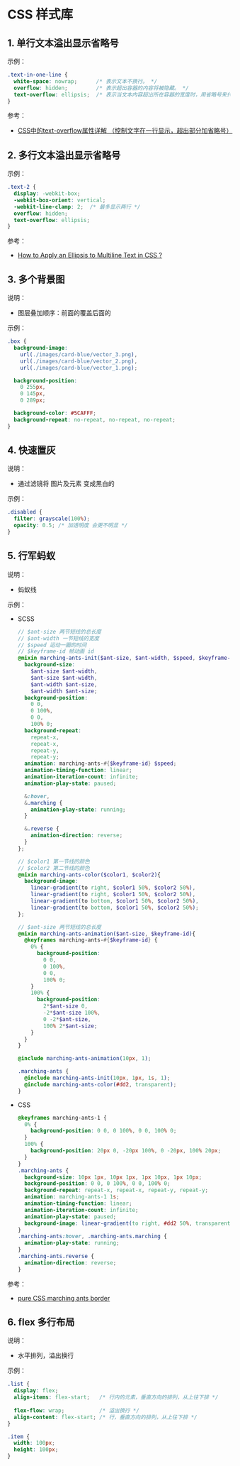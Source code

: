 <!--#region
@author 吴钦飞
@email wuqinfei@qq.com
@create date 2023-10-13 20:14:53
@modify date 2024-01-18 19:23:32
@desc [description]
#endregion-->


# CSS 样式库

## 1. 单行文本溢出显示省略号

示例：

```css
.text-in-one-line {
  white-space: nowrap;      /* 表示文本不换行。 */
  overflow: hidden;         /* 表示超出容器的内容将被隐藏。 */
  text-overflow: ellipsis;  /* 表示当文本内容超出所在容器的宽度时，用省略号来代替超出的部分。 */
}
```

参考：

* [CSS中的text-overflow属性详解 （控制文字在一行显示，超出部分加省略号）](https://blog.csdn.net/weixin_43286995/article/details/129184926)

## 2. 多行文本溢出显示省略号

示例：

```css
.text-2 { 
  display: -webkit-box; 
  -webkit-box-orient: vertical; 
  -webkit-line-clamp: 2;  /* 最多显示两行 */
  overflow: hidden; 
  text-overflow: ellipsis; 
} 
```

参考：

* [How to Apply an Ellipsis to Multiline Text in CSS ?](https://www.geeksforgeeks.org/how-to-apply-an-ellipsis-to-multiline-text-in-css/)

## 3. 多个背景图

说明：

* 图层叠加顺序：前面的覆盖后面的

示例：

```css
.box {
  background-image:
    url(./images/card-blue/vector_3.png),
    url(./images/card-blue/vector_2.png),
    url(./images/card-blue/vector_1.png);

  background-position:
    0 255px,
    0 145px,
    0 289px;

  background-color: #5CAFFF;
  background-repeat: no-repeat, no-repeat, no-repeat;
}
```

## 4. 快速置灰

说明：

* 通过滤镜将 图片及元素 变成黑白的

示例：

```css
.disabled {
  filter: grayscale(100%);
  opacity: 0.5; /* 加透明度 会更不明显 */
}
```

## 5. 行军蚂蚁

说明：

* 蚂蚁线

示例：

* SCSS

    ```scss
    // $ant-size 两节短线的总长度
    // $ant-width 一节短线的宽度
    // $speed 运动一圈的时间
    // $keyframe-id 帧动画 id
    @mixin marching-ants-init($ant-size, $ant-width, $speed, $keyframe-id){
      background-size:
        $ant-size $ant-width,
        $ant-size $ant-width,
        $ant-width $ant-size,
        $ant-width $ant-size;
      background-position:
        0 0,
        0 100%,
        0 0,
        100% 0;
      background-repeat:
        repeat-x,
        repeat-x,
        repeat-y,
        repeat-y;
      animation: marching-ants-#{$keyframe-id} $speed;
      animation-timing-function: linear;
      animation-iteration-count: infinite;
      animation-play-state: paused;

      &:hover,
      &.marching {
        animation-play-state: running;
      }

      &.reverse {
        animation-direction: reverse;
      }
    };

    // $color1 第一节线的颜色
    // $color2 第二节线的颜色
    @mixin marching-ants-color($color1, $color2){
      background-image:
        linear-gradient(to right, $color1 50%, $color2 50%),
        linear-gradient(to right, $color1 50%, $color2 50%),
        linear-gradient(to bottom, $color1 50%, $color2 50%),
        linear-gradient(to bottom, $color1 50%, $color2 50%);
    };

    // $ant-size 两节短线的总长度
    @mixin marching-ants-animation($ant-size, $keyframe-id){
      @keyframes marching-ants-#{$keyframe-id} {
        0% {
          background-position:
            0 0,
            0 100%,
            0 0,
            100% 0;
        }
        100% {
          background-position:
            2*$ant-size 0,
            -2*$ant-size 100%,
            0 -2*$ant-size,
            100% 2*$ant-size;
        }
      }
    }

    @include marching-ants-animation(10px, 1);

    .marching-ants {
      @include marching-ants-init(10px, 1px, 1s, 1);
      @include marching-ants-color(#dd2, transparent);
    }
    ```

* CSS

    ```css
    @keyframes marching-ants-1 {
      0% {
        background-position: 0 0, 0 100%, 0 0, 100% 0;
      }
      100% {
        background-position: 20px 0, -20px 100%, 0 -20px, 100% 20px;
      }
    }
    .marching-ants {
      background-size: 10px 1px, 10px 1px, 1px 10px, 1px 10px;
      background-position: 0 0, 0 100%, 0 0, 100% 0;
      background-repeat: repeat-x, repeat-x, repeat-y, repeat-y;
      animation: marching-ants-1 1s;
      animation-timing-function: linear;
      animation-iteration-count: infinite;
      animation-play-state: paused;
      background-image: linear-gradient(to right, #dd2 50%, transparent 50%), linear-gradient(to right, #dd2 50%, transparent 50%), linear-gradient(to bottom, #dd2 50%, transparent 50%), linear-gradient(to bottom, #dd2 50%, transparent 50%);
    }
    .marching-ants:hover, .marching-ants.marching {
      animation-play-state: running;
    }
    .marching-ants.reverse {
      animation-direction: reverse;
    }
    ```

参考：

* [pure CSS marching ants border](https://codepen.io/stg/pen/YGRpZJ)

## 6. flex 多行布局

说明：

* 水平排列，溢出换行

示例：

```css
.list {
  display: flex;
  align-items: flex-start;   /* 行内的元素，垂直方向的排列，从上往下排 */
  
  flex-flow: wrap;           /* 溢出换行 */
  align-content: flex-start; /* 行，垂直方向的排列，从上往下排 */
}

.item {
  width: 100px;
  height: 100px;
}
```